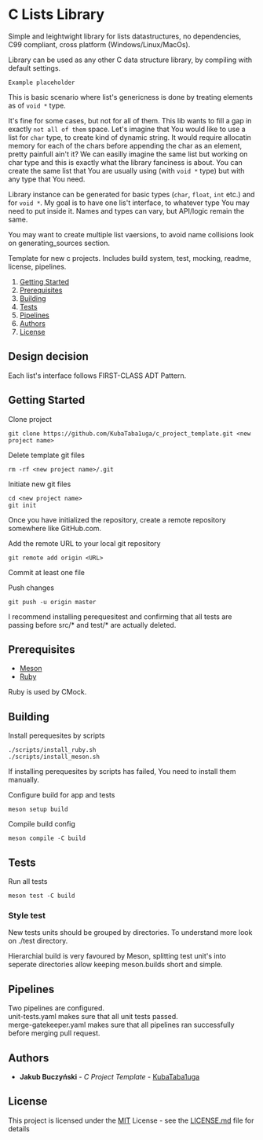 # C Lists Library

Simple and leightwight library for lists datastructures, no dependencies, C99 compliant, cross platform (Windows/Linux/MacOs).

Library can be used as any other C data structure library, by compiling with default settings.
```
Example placeholder
```

This is basic scenario where list's genericness is done by treating elements as of `void *` type. 

It's fine for some cases, but not for all of them. This lib wants to fill a gap in exactly `not all of them` space.
Let's imagine that You would like to use a list for `char` type, to create kind of dynamic string.
It would require allocatin memory for each of the chars before appending the char as an element, pretty painfull ain't it?
We can easilly imagine the same list but working on char type and this is exactly what the library fanciness is about.
You can create the same list that You are usually using (with `void *` type) but with any type that You need. 
   



Library instance can be generated for basic types (`char`, `float`, `int` etc.) and for `void *`. 
My goal is to have one lis't interface, to whatever type You may need to put inside it.
Names and types can vary, but API/logic remain the same. 

You may want to create multiple list vaersions, to avoid name collisions look on generating_sources section.



Template for new c projects. Includes build system, test, mocking, readme, license, pipelines. 

1. [Getting Started](#Getting-Started)
3. [Prerequisites](#Prerequisites)
4. [Building](#Building)
5. [Tests](#Tests)
6. [Pipelines](#Pipelines)
7. [Authors](#Authors)
8. [License](#License)

## Design decision
Each list's interface follows FIRST-CLASS ADT Pattern. 


## Getting Started

Clone project
```
git clone https://github.com/KubaTaba1uga/c_project_template.git <new project name>
```

Delete template git files
```
rm -rf <new project name>/.git
```

Initiate new git files
```
cd <new project name>
git init
```

Once you have initialized the repository, create a remote repository somewhere like GitHub.com.

Add the remote URL to your local git repository
```
git remote add origin <URL>
```

Commit at least one file

Push changes
```
git push -u origin master
```

I recommend installing perequesitest and confirming that all tests are passing before src/* and test/* are actually deleted.

## Prerequisites
- [Meson](https://mesonbuild.com/)
- [Ruby](https://www.ruby-lang.org/en/)

Ruby is used by CMock.

## Building


Install perequesites by scripts
```
./scripts/install_ruby.sh
./scripts/install_meson.sh
```

If installing perequesites by scripts has failed, You need to install them manually.


Configure build for app and tests
```
meson setup build
```

Compile build config
```
meson compile -C build
```

## Tests

Run all tests
```
meson test -C build
```

### Style test

New tests units should be grouped by directories.
To understand more look on ./test directory.

Hierarchial build is very favoured by Meson, splitting test unit's into seperate directories allow keeping meson.builds short and simple.

## Pipelines

Two pipelines are configured. <br>
unit-tests.yaml makes sure that all unit tests passed. <br>
merge-gatekeeper.yaml makes sure that all pipelines ran successfully before merging pull request.



## Authors

  - **Jakub Buczyński** - *C Project Template* -
    [KubaTaba1uga](https://github.com/KubaTaba1uga)

## License

This project is licensed under the [MIT](LICENSE.md)
License - see the [LICENSE.md](LICENSE.md) file for
details
